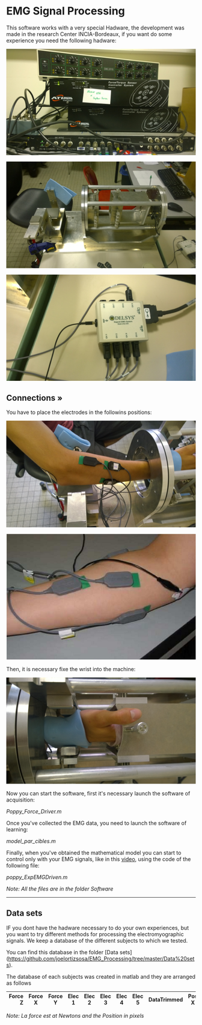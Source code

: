 # EMG Signal Processing

This software works with a very special Hadware, the development was made in the research Center INCIA-Bordeaux,
if you want do some experience you need the following hadware:

![img5](img/img5.jpg)

![img2](img/img2.jpg)

![img6](img/img6.jpg)



## Connections »

You have to place the electrodes in the followins positions:

![img8](img/img8.jpg)

![img1](img/img1.jpg)

Then, it is necessary fixe the wrist into the machine:

![img9](img/img9.jpg)


Now you can start the software, first it's necessary launch the software of acquisition:

*Poppy_Force_Driver.m*

Once you've collected the EMG data, you need to launch the software of learning:

*model_par_cibles.m*

Finally, when you've obtained the mathematical model you can start to control only with your EMG signals, like in this [video](https://vimeo.com/134840606), using the code of the following file:

*poppy_ExpEMGDriven.m*


*Note: All the files are in the folder Software*

-------------

## Data sets

IF you dont have the hadware necessary to do your own experiences, but you want to try different methods for processing the electromyographic signals. We keep a database of the different subjects to which we tested.

You can find this database in the folder [Data sets] (https://github.com/joelortizsosa/EMG_Processing/tree/master/Data%20sets).

The database of each subjects was created in matlab and they are arranged as follows

| Force Z  | Force X | Force Y | Elec 1 | Elec 2 | Elec 3 | Elec 4 | Elec 5 | DataTrimmed | Pos X | Pos Y |
| --------:|:-------:|:-------:|:------:|:------:|:------:|:------:|:------:|:-----------:|:-----:|:-----:|

*Note: La force est at Newtons and the Position in pixels*
